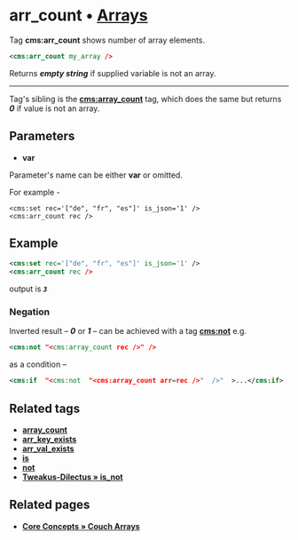 # arr_count • [Arrays](#related-pages)

Tag **cms:arr_count** shows number of array elements.

```xml
<cms:arr_count my_array />
```

Returns ***empty string*** if supplied variable is not an array.

---

Tag's sibling is the [**cms:array_count**](#related-tags) tag, which does the same but returns ***0*** if value is not an array.

## Parameters

* **var**

Parameter's name can be either **var** or omitted.

For example -



    <cms:set rec='["de", "fr", "es"]' is_json='1' />
    <cms:arr_count rec />

## Example

```xml
<cms:set rec='["de", "fr", "es"]' is_json='1' />
<cms:arr_count rec />
```

output is ***`3`***

### Negation

Inverted result – ***0*** or ***1*** – can be achieved with a tag [**cms:not**](#related-tags) e.g.

```xml
<cms:not "<cms:array_count rec />" />
```

as a condition –

```xml
<cms:if  "<cms:not  "<cms:array_count arr=rec />"  />"  >...</cms:if>
```

## Related tags

* [**array_count**](https://github.com/trendoman/Midware/tree/main/tags-reference/Arrays/array_count.md)
* [**arr_key_exists**](https://github.com/trendoman/Midware/tree/main/tags-reference/Arrays/arr_key_exists.md)
* [**arr_val_exists**](https://github.com/trendoman/Midware/tree/main/tags-reference/Arrays/arr_val_exists.md)
* [**is**](https://github.com/trendoman/Midware/tree/main/tags-reference/Arrays/is.md)
* [**not**](https://github.com/trendoman/Midware/tree/main/tags-reference/not.md)
* [**Tweakus-Dilectus &raquo; is_not**](https://github.com/trendoman/Tweakus-Dilectus/tree/main/anton.cms%40ya.ru__tags-new/is_not/)

## Related pages

* [**Core Concepts &raquo; Couch Arrays**](/concepts/Arrays)
